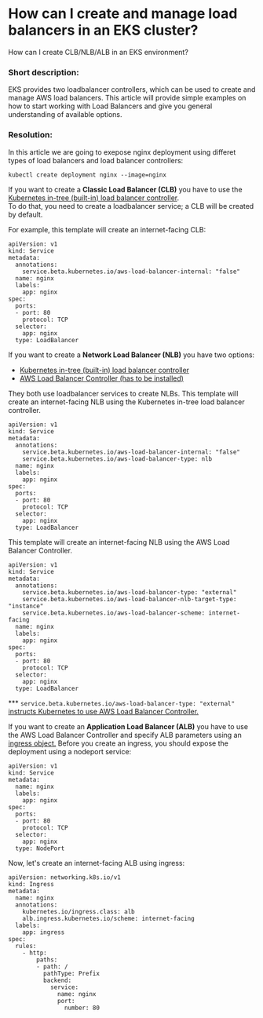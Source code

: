 # How can I create and manage load balancers in an EKS cluster?
How can I create CLB/NLB/ALB in an EKS environment?

### Short description:
EKS provides two loadbalancer controllers, which can be used to create and manage AWS load balancers. This article will provide simple examples on how to start working with Load Balancers and give you general understanding of available options.

### Resolution:
In this article we are going to exepose nginx deployment using differet types of load balancers and load balancer controllers:
```
kubectl create deployment nginx --image=nginx
```
If you want to create a **Classic Load Balancer (CLB)** you have to use the [Kubernetes in-tree (built-in) load balancer controller](https://kubernetes.io/docs/concepts/services-networking/service/#loadbalancer).<br>
To do that, you need to create a loadbalancer service; a CLB will be created by default.

For example, this template will create an internet-facing CLB:
```
apiVersion: v1
kind: Service
metadata:
  annotations:
    service.beta.kubernetes.io/aws-load-balancer-internal: "false"
  name: nginx
  labels:
    app: nginx
spec:
  ports:
  - port: 80
    protocol: TCP
  selector:
    app: nginx
  type: LoadBalancer
```

If you want to create a **Network Load Balancer (NLB)** you have two options: 
- [Kubernetes in-tree (built-in) load balancer controller](https://kubernetes.io/docs/concepts/services-networking/service/#aws-nlb-support)
- [AWS Load Balancer Controller (has to be installed)](https://docs.aws.amazon.com/eks/latest/userguide/aws-load-balancer-controller.html)

They both use loadbalancer services to create NLBs.
This template will create an internet-facing NLB using the Kubernetes in-tree load balancer controller.
```
apiVersion: v1
kind: Service
metadata:
  annotations:
    service.beta.kubernetes.io/aws-load-balancer-internal: "false"
    service.beta.kubernetes.io/aws-load-balancer-type: nlb
  name: nginx
  labels:
    app: nginx
spec:
  ports:
  - port: 80
    protocol: TCP
  selector:
    app: nginx
  type: LoadBalancer
```

This template will create an internet-facing NLB using the AWS Load Balancer Controller.
```
apiVersion: v1
kind: Service
metadata:
  annotations:
    service.beta.kubernetes.io/aws-load-balancer-type: "external"
    service.beta.kubernetes.io/aws-load-balancer-nlb-target-type: "instance"
    service.beta.kubernetes.io/aws-load-balancer-scheme: internet-facing
  name: nginx
  labels:
    app: nginx
spec:
  ports:
  - port: 80
    protocol: TCP
  selector:
    app: nginx
  type: LoadBalancer
```
*** `service.beta.kubernetes.io/aws-load-balancer-type: "external"` [instructs Kubernetes to use AWS Load Balancer Controller.](https://kubernetes-sigs.github.io/aws-load-balancer-controller/v2.2/guide/service/nlb/#configuration)

If you want to create an **Application Load Balancer (ALB)** you have to use the AWS Load Balancer Controller and specify ALB parameters using an [ingress object.](https://kubernetes-sigs.github.io/aws-load-balancer-controller/v2.2/guide/ingress/spec/)
Before you create an ingress, you should expose the deployment using a nodeport service:
```
apiVersion: v1
kind: Service
metadata:
  name: nginx
  labels:
    app: nginx
spec:
  ports:
  - port: 80
    protocol: TCP
  selector:
    app: nginx
  type: NodePort
```

Now, let's create an internet-facing ALB using ingress:
```
apiVersion: networking.k8s.io/v1
kind: Ingress
metadata:
  name: nginx
  annotations:
    kubernetes.io/ingress.class: alb
    alb.ingress.kubernetes.io/scheme: internet-facing
  labels:
    app: ingress
spec:
  rules:
    - http:
        paths:
        - path: /
          pathType: Prefix
          backend:
            service:
              name: nginx
              port:
                number: 80
```


